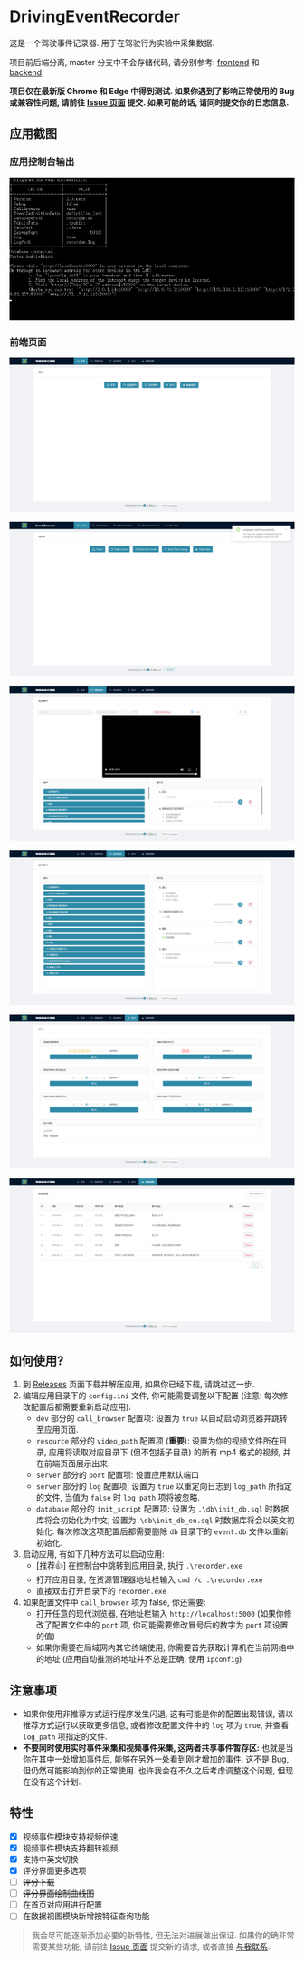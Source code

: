 # DrivingEventRecorder

这是一个驾驶事件记录器. 用于在驾驶行为实验中采集数据.

项目前后端分离, master 分支中不会存储代码, 请分别参考: [frontend](https://github.com/zhzyX/DrivingEventRecorder/tree/frontend) 和 [backend](https://github.com/zhzyX/DrivingEventRecorder/tree/backend).

**项目仅在最新版 Chrome 和 Edge 中得到测试. 如果你遇到了影响正常使用的 Bug 或兼容性问题, 请前往 [Issue 页面](https://github.com/zhzyX/DrivingEventRecorder/issues) 提交. 如果可能的话, 请同时提交你的日志信息.**

## 应用截图

### 应用控制台输出

![](./assets/app.png)

### 前端页面

![](./assets/app01.png)

![](./assets/app02.png)

![](./assets/app03.png)

![](./assets/app04.png)

![](./assets/app05.png)

![](./assets/app06.png)

## 如何使用?

1. 到 [Releases](https://github.com/zhzyX/DrivingEventRecorder/releases) 页面下载并解压应用, 如果你已经下载, 请跳过这一步.
2. 编辑应用目录下的 `config.ini` 文件, 你可能需要调整以下配置 (注意: 每次修改配置后都需要重新启动应用):
	* `dev` 部分的 `call_browser` 配置项: 设置为 `true` 以自动启动浏览器并跳转至应用页面.
	* `resource` 部分的 `video_path` 配置项 (**重要**): 设置为你的视频文件所在目录, 应用将读取对应目录下 (但不包括子目录) 的所有 mp4 格式的视频, 并在前端页面展示出来.
	* `server` 部分的 `port` 配置项: 设置应用默认端口
	* `server` 部分的 `log` 配置项: 设置为 `true` 以重定向日志到 `log_path` 所指定的文件, 当值为 `false` 时 `log_path` 项将被忽略.
	* `database` 部分的 `init_script` 配置项: 设置为 `.\db\init_db.sql` 时数据库将会初始化为中文; 设置为`.\db\init_db_en.sql` 时数据库将会以英文初始化. 每次修改这项配置后都需要删除 `db` 目录下的 `event.db` 文件以重新初始化.
3. 启动应用, 有如下几种方法可以启动应用:
	* [推荐👍] 在控制台中跳转到应用目录, 执行 `.\recorder.exe`
	* 打开应用目录, 在资源管理器地址栏输入 `cmd /c .\recorder.exe`
	* 直接双击打开目录下的 `recorder.exe`
4. 如果配置文件中 `call_browser` 项为 false, 你还需要:
	* 打开任意的现代浏览器, 在地址栏输入 `http://localhost:5000` (如果你修改了配置文件中的 `port` 项, 你可能需要修改冒号后的数字为 `port` 项设置的值)
	* 如果你需要在局域网内其它终端使用, 你需要首先获取计算机在当前网络中的地址 (应用自动推测的地址并不总是正确, 使用 `ipconfig`)

## 注意事项

* 如果你使用非推荐方式运行程序发生闪退, 这有可能是你的配置出现错误, 请以推荐方式运行以获取更多信息, 或者修改配置文件中的 `log` 项为 `true`, 并查看 `log_path` 项指定的文件.
* **不要同时使用实时事件采集和视频事件采集, 这两者共享事件暂存区:** 也就是当你在其中一处增加事件后, 能够在另外一处看到刚才增加的事件. 这不是 Bug, 但仍然可能影响到你的正常使用. 也许我会在不久之后考虑调整这个问题, 但现在没有这个计划.

## 特性

- [x] 视频事件模块支持视频倍速
- [x] 视频事件模块支持翻转视频
- [x] 支持中英文切换
- [x] 评分界面更多选项
- [ ] ~~评分下载~~
- [ ] ~~评分界面绘制曲线图~~
- [ ] 在首页对应用进行配置
- [ ] 在数据视图模块新增按特征查询功能

> 我会尽可能逐渐添加必要的新特性, 但无法对进展做出保证. 如果你的确非常需要某些功能, 请前往 [Issue 页面](https://github.com/zhzyX/DrivingEventRecorder/issues) 提交新的请求, 或者直接 [与我联系](mailto:i@zhzyx.me).